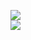 [<img src="https://img.shields.io/badge/Learning-Java-red?&logo=java">](<https://google.com/>)<br />
[<img src="https://img.shields.io/badge/IDE-VSCode-0078d7?&logo=visualstudio">]()
